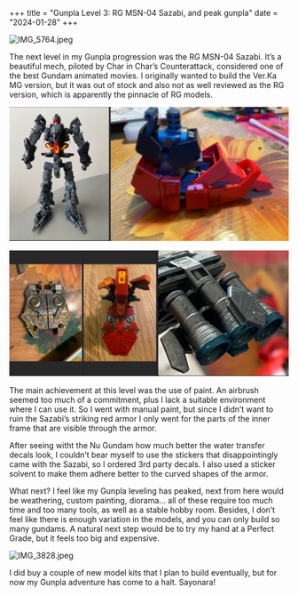 +++
title = "Gunpla Level 3: RG MSN-04 Sazabi, and peak gunpla"
date = "2024-01-28"
+++

![IMG_5764.jpeg](https://res.craft.do/user/full/58e85b69-1aa6-c3c8-74ac-daf2b8beae9a/doc/54780D96-1B26-45EF-A7A1-06172E895FCE/3FC3B174-BA52-4D49-94AA-EF96629E63B6_2/Nv3TDUDJb4c0uMqYhwvZPB4FycdNnVESXRTntVkxHPIz/IMG_5764.jpeg)

The next level in my Gunpla progression was the RG MSN-04 Sazabi. It’s a beautiful mech, piloted by Char in Char’s Counterattack, considered one of the best Gundam animated movies. I originally wanted to build the Ver.Ka MG version, but it was out of stock and also not as well reviewed as the RG version, which is apparently the pinnacle of RG models.

![Sazabi frame and foot](sazabi1.png)

![Sazabi back of skirt and thrusters](sazabi2.png)

The main achievement at this level was the use of paint. An airbrush seemed too much of a commitment, plus I lack a suitable environment where I can use it. So I went with manual paint, but since I didn’t want to ruin the Sazabi’s striking red armor I only went for the parts of the inner frame that are visible through the armor.

After seeing witht the Nu Gundam how much better the water transfer decals look, I couldn’t bear myself to use the stickers that disappointingly came with the Sazabi, so I ordered 3rd party decals. I also used a sticker solvent to make them adhere better to the curved shapes of the armor.

What next? I feel like my Gunpla leveling has peaked, next from here would be weathering, custom painting, diorama… all of these require too much time and too many tools, as well as a stable hobby room. Besides, I don’t feel like there is enough variation in the models, and you can only build so many gundams. A natural next step would be to try my hand at a Perfect Grade, but it feels too big and expensive.

![IMG_3828.jpeg](https://res.craft.do/user/full/58e85b69-1aa6-c3c8-74ac-daf2b8beae9a/doc/54780D96-1B26-45EF-A7A1-06172E895FCE/630FBBBF-A4B5-4FD8-B3D0-713002C5B63E_2/B6tAJYoo4XyJZ1DDxIXEXLqFzV2LNH7r5kESYkP6r0Iz/IMG_3828.jpeg)

I did buy a couple of new model kits that I plan to build eventually, but for now my Gunpla adventure has come to a halt. Sayonara!

